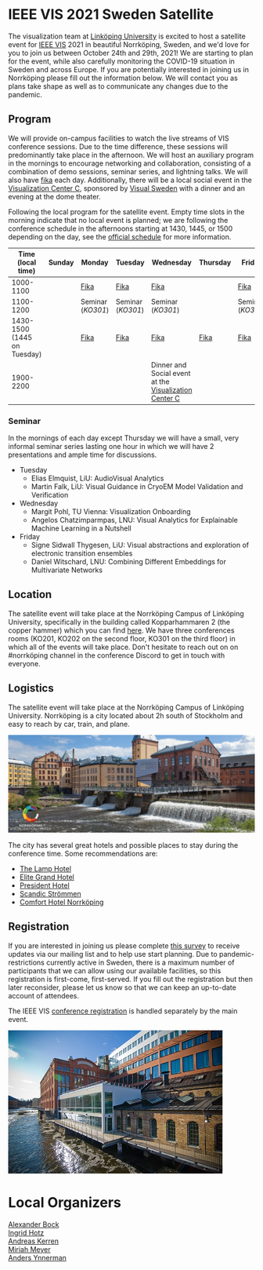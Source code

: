 # IEEE VIS 2021 Sweden Satellite
The visualization team at [Linköping University](https://liu.se) is excited to host a satellite event for [IEEE VIS](https://ieeevis.org) 2021 in beautiful Norrköping, Sweden, and we'd love for you to join us between October 24th and 29th, 2021!  We are starting to plan for the event, while also carefully monitoring the COVID-19 situation in Sweden and across Europe.  If you are potentially interested in joining us in Norrköping please fill out the information below.  We will contact you as plans take shape as well as to communicate any changes due to the pandemic. 

## Program
We will provide on-campus facilities to watch the live streams of VIS conference sessions.  Due to the time difference, these sessions will predominantly take place in the afternoon.  We will host an auxiliary program in the mornings to encourage networking and collaboration, consisting of a combination of demo sessions, seminar series, and lightning talks. We will also have [fika](https://visitsweden.com/what-to-do/food-drink/swedish-kitchen/all-about-swedish-fika/) each day.  Additionally, there will be a local social event in the [Visualization Center C](http://visualiseringscenter.se/en), sponsored by [Visual Sweden](https://www.visualsweden.se/en/) with a dinner and an evening at the dome theater. 

Following the local program for the satellite event. Empty time slots in the morning indicate that no local event is planned; we are following the conference schedule in the afternoons starting at 1430, 1445, or 1500 depending on the day, see the [official schedule](https://virtual.ieeevis.org/year/2021/calendar.html) for more information.

| Time (local time) | Sunday | Monday | Tuesday | Wednesday | Thursday | Friday |
|--|--|--|--|--|--|--|
| 1000-1100 | | [Fika][fika] | [Fika][fika] | [Fika][fika] | | [Fika][fika]
| 1100-1200 | | Seminar (_KO301_) | Seminar (_KO301_) | Seminar (_KO301_) | | Seminar (_KO301_)
| 1430-1500 (1445 on Tuesday) | | [Fika][fika] | [Fika][fika] | [Fika][fika] | [Fika][fika] | [Fika][fika]
| 1900-2200 | | | | Dinner and Social event at the [Visualization Center C](http://visualiseringscenter.se/)

### Seminar
In the mornings of each day except Thursday we will have a small, very informal seminar series lasting one hour in which we will have 2 presentations and ample time for discussions.

 - Tuesday
   - Elias Elmquist, LiU:  AudioVisual Analytics
   - Martin Falk, LiU:  Visual Guidance in CryoEM Model Validation and Verification
 - Wednesday
   - Margit Pohl, TU Vienna:  Visualization Onboarding
   - Angelos Chatzimparmpas, LNU:  Visual Analytics for Explainable Machine Learning in a Nutshell
 - Friday
   - Signe Sidwall Thygesen, LiU:  Visual abstractions and exploration of electronic transition ensembles
   - Daniel Witschard, LNU:  Combining Different Embeddings for Multivariate Networks


## Location
The satellite event will take place at the Norrköping Campus of Linköping University, specifically in the building called Kopparhammaren 2 (the copper hammer) which you can find [here](https://www.google.com/maps/place/Norra+Grytsgatan+10a,+602+33+Norrk%C3%B6ping/@58.5887766,16.176356,20z/data=!4m5!3m4!1s0x46593bca9415fb59:0x236489614ceea55d!8m2!3d58.5887454!4d16.17625690).  We have three conferences rooms (KO201, KO202 on the second floor,  KO301 on the third floor) in which all of the events will take place. Don't hesitate to reach out on on #norrköping channel in the conference Discord to get in touch with everyone.


## Logistics
The satellite event will take place at the Norrköping Campus of Linköping University.  Norrköping is a city located about 2h south of Stockholm and easy to reach by car, train, and plane.

![Visualization Center](assets/visualiseringscenter.jpg)

The city has several great hotels and possible places to stay during the conference time. Some recommendations are:
 - [The Lamp Hotel](https://www.thelamphotel.se/en/)
 - [Elite Grand Hotel](https://www.elite.se/en/hotels/norrkoping/grand-hotel/)
 - [President Hotel](https://president-hotel-norrkoping.hotel-ds.com/en/)
 - [Scandic Strömmen](https://www.scandichotels.com/hotels/sweden/norrkoping/scandic-strommen)
 - [Comfort Hotel Norrköping](https://www.nordicchoicehotels.com/hotels/sweden/norrkoping/comfort-hotel-norrkoping/)

## Registration
If you are interested in joining us please complete [this survey](https://forms.office.com/Pages/ResponsePage.aspx?id=7Bg_kSZ_X0yoFnhP6aWO3UsUEfvoYE1AprAtgryeaaZURU8yODhPS0ZDMVM0RVVFUlFOU1lRNjVCUy4u) to receive updates via our mailing list and to help use start planning.  Due to pandemic-restrictions currently active in Sweden, there is a maximum number of participants that we can allow using our available facilities, so this registration is first-come, first-served.  If you fill out the registration but then later reconsider, please let us know so that we can keep an up-to-date account of attendees.

The IEEE VIS [conference registration](http://ieeevis.org/year/2021/info/registration/conference-registration) is handled separately by the main event.

![Kåkenhus](assets/kakenhus-liu.jpg)

# Local Organizers
[Alexander Bock](https://scivis.github.io/staff/alebo68/) \
[Ingrid Hotz](https://scivis.github.io/staff/ingho32/) \
[Andreas Kerren](https://liu.se/en/employee/andke01) \
[Miriah Meyer](https://miriah.github.io/) \
[Anders Ynnerman](https://liu.se/en/employee/andyn27)

[fika]: https://en.wikipedia.org/wiki/Coffee_culture#Sweden
